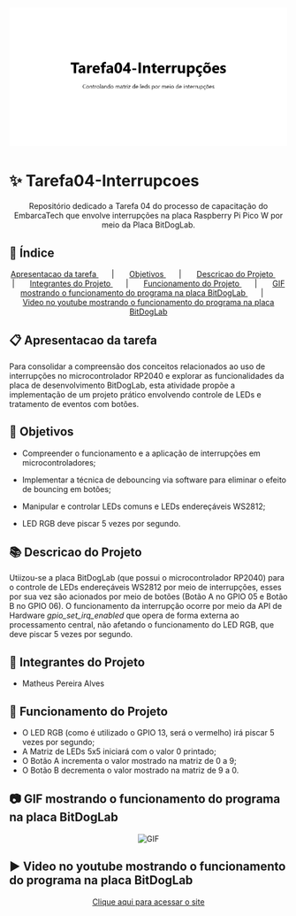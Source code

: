 <h1 align="center">
    <img alt="Banner" title="#Banner" style="object-fit: cover; height:250px;" src=".github/banner.png" />
</h1>

# ✨ Tarefa04-Interrupcoes

<p align="center"> Repositório dedicado a Tarefa 04 do processo de capacitação do EmbarcaTech que envolve interrupções na placa Raspberry Pi Pico W por meio da Placa BitDogLab.</p>

## 📌 Índice
<p align="center">    
  <a href="#apresentacao-da-tarefa"> Apresentacao da tarefa </a> &nbsp; &nbsp; &nbsp; | &nbsp; &nbsp; &nbsp;        
  <a href="#objetivos"> Objetivos </a> &nbsp; &nbsp; &nbsp; | &nbsp; &nbsp; &nbsp;          
  <a href="#descricao-do-projeto"> Descricao do Projeto </a> &nbsp; &nbsp; &nbsp; | &nbsp; &nbsp; &nbsp;  
  <a href="#integrantes-do-projeto"> Integrantes do Projeto </a> &nbsp; &nbsp; &nbsp; | &nbsp; &nbsp; &nbsp;  
  <a href="#funcionamento-do-projeto"> Funcionamento do Projeto </a> &nbsp; &nbsp; &nbsp; | &nbsp; &nbsp; &nbsp;         
  <a href="#gif-mostrando-o-funcionamento-do-programa-na-placa-bitdoglab"> GIF mostrando o funcionamento do programa na placa BitDogLab </a> &nbsp; &nbsp; &nbsp; | &nbsp; &nbsp; &nbsp;        
  <a href="#video-no-youtube-mostrando-o-funcionamento-do-programa-na-placa-bitdoglab"> Video no youtube mostrando o funcionamento do programa na placa BitDogLab </a>
</p>

## :clipboard: Apresentacao da tarefa

Para consolidar a compreensão dos conceitos relacionados ao uso de interrupções no microcontrolador RP2040 e explorar as funcionalidades da placa de desenvolvimento BitDogLab, esta atividade propõe a implementação de um projeto prático envolvendo controle de LEDs e tratamento de eventos com botões.

## :dart: Objetivos

- Compreender o funcionamento e a aplicação de interrupções em microcontroladores;

- Implementar a técnica de debouncing via software para eliminar o efeito de bouncing em botões;

- Manipular e controlar LEDs comuns e LEDs endereçáveis WS2812;

- LED RGB deve piscar 5 vezes por segundo.

## :books: Descricao do Projeto

Utiizou-se a placa BitDogLab (que possui o microcontrolador RP2040) para o controle de LEDs endereçáveis WS2812 por meio de interrupções, esses por sua vez são acionados por meio de botões (Botão A no GPIO 05 e Botão B no GPIO 06).
O funcionamento da interrupção ocorre por meio da API de Hardware *gpio_set_irq_enabled* que opera de forma externa ao processamento central, não afetando o funcionamento do LED RGB, que deve piscar 5 vezes por segundo.

## :walking: Integrantes do Projeto

- Matheus Pereira Alves

## :bookmark_tabs: Funcionamento do Projeto

- O LED RGB (como é utilizado o GPIO 13, será o vermelho) irá piscar 5 vezes por segundo;
- A Matriz de LEDs 5x5 iniciará com o valor 0 printado;
- O Botão A incrementa o valor mostrado na matriz de 0 a 9;
- O Botão B decrementa o valor mostrado na matriz de 9 a 0.

## :camera: GIF mostrando o funcionamento do programa na placa BitDogLab
<p align="center">
  <img src=".github/GIFdemo.gif" alt="GIF" width="345px" />
</p>

## :arrow_forward: Video no youtube mostrando o funcionamento do programa na placa BitDogLab

<p align="center">
    <a href="https://www.youtube.com/watch?v=iAumEOQ9L48">Clique aqui para acessar o site</a>
</p>



